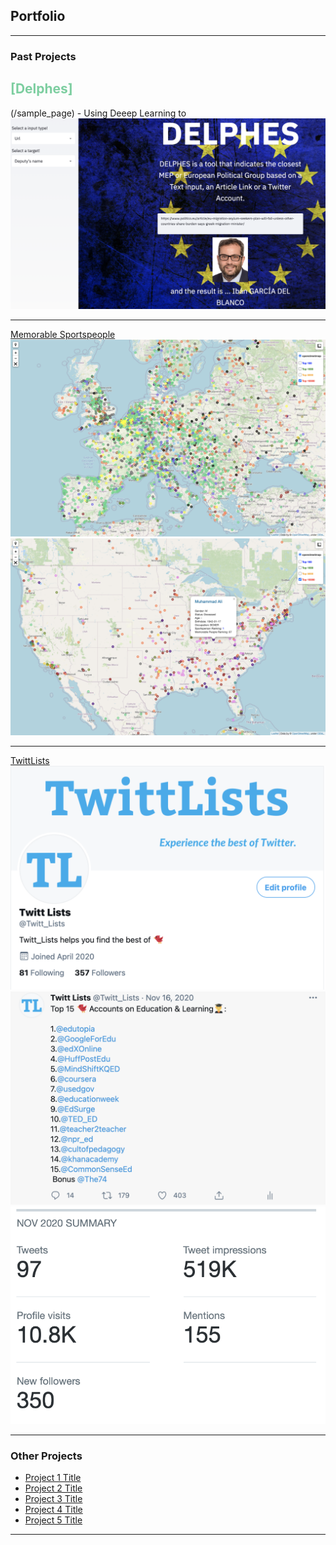## Portfolio

---

### Past Projects

<h2 style='color:#7DCEA0'>[Delphes]</h2>(/sample_page) - Using Deeep Learning to 
<img src="images/delphes2.png?raw=true"/>

---
[Memorable Sportspeople](/pdf/sample_presentation.pdf)
<img src="images/memorable_people.png?raw=true"/>
<img src="images/memorable_people2.png?raw=true"/>

---
[TwittLists](https://twitter.com/Twitt_Lists)
<img src="images/twittlists1.png?raw=true"/>
<img src="images/twittlists2.png?raw=true"/>
<img src="images/twittlists3.png?raw=true"/>

---

### Other Projects

- [Project 1 Title](http://example.com/)
- [Project 2 Title](http://example.com/)
- [Project 3 Title](http://example.com/)
- [Project 4 Title](http://example.com/)
- [Project 5 Title](http://example.com/)

---
